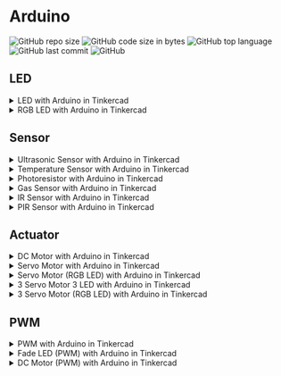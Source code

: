 # Arduino
![GitHub repo size](https://img.shields.io/github/repo-size/aceX20/arduino)
![GitHub code size in bytes](https://img.shields.io/github/languages/code-size/aceX20/arduino)
![GitHub top language](https://img.shields.io/github/languages/top/aceX20/arduino)
![GitHub last commit](https://img.shields.io/github/last-commit/aceX20/arduino)
![GitHub](https://img.shields.io/github/license/aceX20/arduino)

## LED

<details>
  <summary>LED with Arduino in Tinkercad</summary>
  
  [![LED with Arduino in Tinkercad](https://img.youtube.com/vi/kRehMMJgHuE/0.jpg)](https://www.youtube.com/watch?v=kRehMMJgHuE) 
</details>

<details>
  <summary>RGB LED with Arduino in Tinkercad</summary>
  
  [![RGB LED with Arduino in Tinkercad](https://img.youtube.com/vi/yCmuAmn-dpc/0.jpg)](https://www.youtube.com/watch?v=yCmuAmn-dpc)
</details>

## Sensor

<details>
  <summary>Ultrasonic Sensor with Arduino in Tinkercad</summary>
  
  [![Ultrasonic Sensor with Arduino in Tinkercad](https://img.youtube.com/vi/-nPBzi3EVfs/0.jpg)](https://www.youtube.com/watch?v=-nPBzi3EVfs)
</details>

<details>
  <summary>Temperature Sensor with Arduino in Tinkercad</summary>
  
  [![Temperature Sensor with Arduino in Tinkercad](https://img.youtube.com/vi/J4Jjxx8KBxg/0.jpg)](https://www.youtube.com/watch?v=J4Jjxx8KBxg)
</details>

<details>
  <summary>Photoresistor with Arduino in Tinkercad</summary>
  
  [![Photoresistor with Arduino in Tinkercad](https://img.youtube.com/vi/llXDQZlo-4g/0.jpg)](https://www.youtube.com/watch?v=llXDQZlo-4g)
</details>

<details>
  <summary>Gas Sensor with Arduino in Tinkercad</summary>
  
  [![Gas Sensor with Arduino in Tinkercad](https://img.youtube.com/vi/oNqGdqcdIjE/0.jpg)](https://www.youtube.com/watch?v=oNqGdqcdIjE)
</details>

<details>
  <summary>IR Sensor with Arduino in Tinkercad</summary>
  
  [![IR Sensor with Arduino in Tinkercad](https://img.youtube.com/vi/9fO_KxGM7Tc/0.jpg)](https://www.youtube.com/watch?v=9fO_KxGM7Tc)
</details>

<details>
  <summary>PIR Sensor with Arduino in Tinkercad</summary>
  
  [![PIR Sensor with Arduino in Tinkercad](https://img.youtube.com/vi/-PbH9sJ3t-0/0.jpg)](https://www.youtube.com/watch?v=-PbH9sJ3t-0)
</details>


## Actuator

<details>
  <summary>DC Motor with Arduino in Tinkercad</summary>
  
  [![DC Motor with Arduino in Tinkercad](https://img.youtube.com/vi/dBT3hT_Xn-c/0.jpg)](https://www.youtube.com/watch?v=dBT3hT_Xn-c)
</details>

<details>
  <summary>Servo Motor with Arduino in Tinkercad</summary>
  
  [![Servo Motor with Arduino in Tinkercad](https://img.youtube.com/vi/bc1LLABIy7M/0.jpg)](https://www.youtube.com/watch?v=bc1LLABIy7M)
</details>

<details>
  <summary>Servo Motor (RGB LED) with Arduino in Tinkercad</summary>
  
  [![Servo Motor (RGB LED) with Arduino in Tinkercad](https://img.youtube.com/vi/XfhOHaNvBHM/0.jpg)](https://www.youtube.com/watch?v=XfhOHaNvBHM)
</details>

<details>
  <summary>3 Servo Motor 3 LED with Arduino in Tinkercad</summary>
  
  [![3 Servo Motor 3 LED with Arduino in Tinkercad](https://img.youtube.com/vi/tb4LF80xH6s/0.jpg)](https://www.youtube.com/watch?v=tb4LF80xH6s)
</details>

<details>
  <summary>3 Servo Motor (RGB LED) with Arduino in Tinkercad</summary>
  
  [![3 Servo Motor (RGB LED) with Arduino in Tinkercad](https://img.youtube.com/vi/KX3cQ8LN6MU/0.jpg)](https://www.youtube.com/watch?v=KX3cQ8LN6MU)
</details>

## PWM

<details>
  <summary>PWM with Arduino in Tinkercad</summary>
  
  [![PWM with Arduino in Tinkercad](https://img.youtube.com/vi/wUrXRhCqQ84/0.jpg)](https://www.youtube.com/watch?v=wUrXRhCqQ84)
</details>

<details>
  <summary>Fade LED (PWM) with Arduino in Tinkercad</summary>
  
  [![Fade LED (PWM) with Arduino in Tinkercad](https://img.youtube.com/vi/4qlN6Ph2zbI/0.jpg)](https://www.youtube.com/watch?v=4qlN6Ph2zbI)
</details>

<details>
  <summary>DC Motor (PWM) with Arduino in Tinkercad</summary>
  
  [![DC Motor (PWM) with Arduino in Tinkercad](https://img.youtube.com/vi/Z9MoKni-dqc/0.jpg)](https://www.youtube.com/watch?v=Z9MoKni-dqc)
</details>

